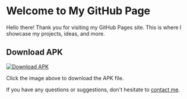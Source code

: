# Welcome to My GitHub Page

Hello there! Thank you for visiting my GitHub Pages site. This is where I showcase my projects, ideas, and more.

## Download APK

[![Download APK](download_icon.png)](link_to_your_apk_file.apk)

Click the image above to download the APK file.

If you have any questions or suggestions, don't hesitate to [contact me](#contact).
